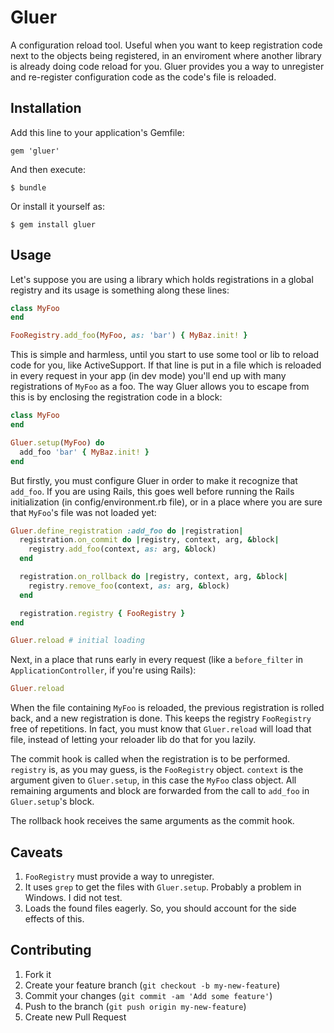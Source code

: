 # Gluer

A configuration reload tool.  Useful when you want to keep registration code
next to the objects being registered, in an enviroment where another library is
already doing code reload for you.  Gluer provides you a way to unregister and
re-register configuration code as the code's file is reloaded.

## Installation

Add this line to your application's Gemfile:

    gem 'gluer'

And then execute:

    $ bundle

Or install it yourself as:

    $ gem install gluer

## Usage

Let's suppose you are using a library which holds registrations in a global
registry and its usage is something along these lines:

```ruby
class MyFoo
end

FooRegistry.add_foo(MyFoo, as: 'bar') { MyBaz.init! }
```

This is simple and harmless, until you start to use some tool or lib to reload
code for you, like ActiveSupport.  If that line is put in a file which is
reloaded in every request in your app (in dev mode) you'll end up with many
registrations of `MyFoo` as a foo.  The way Gluer allows you to escape from
this is by enclosing the registration code in a block:

```ruby
class MyFoo
end

Gluer.setup(MyFoo) do
  add_foo 'bar' { MyBaz.init! }
end
```

But firstly, you must configure Gluer in order to make it recognize that
``add_foo``.  If you are using Rails, this goes well before running the
Rails initialization (in config/environment.rb file), or
in a place where you are sure that `MyFoo`'s file was not loaded yet:

```ruby
Gluer.define_registration :add_foo do |registration|
  registration.on_commit do |registry, context, arg, &block|
    registry.add_foo(context, as: arg, &block)
  end

  registration.on_rollback do |registry, context, arg, &block|
    registry.remove_foo(context, as: arg, &block)
  end

  registration.registry { FooRegistry }
end

Gluer.reload # initial loading
```

Next, in a place that runs early in every request (like a ``before_filter`` in
`ApplicationController`, if you're using Rails):

```ruby
Gluer.reload
```

When the file containing `MyFoo` is reloaded, the previous registration is
rolled back, and a new registration is done.  This keeps the registry
`FooRegistry` free of repetitions.  In fact, you must know that `Gluer.reload`
will load that file, instead of letting your reloader lib do that for you
lazily.

The commit hook is called when the registration is to be performed.  `registry`
is, as you may guess, is the `FooRegistry` object.  `context` is the argument
given to `Gluer.setup`, in this case the `MyFoo` class object.  All remaining
arguments and block are forwarded from the call to ``add_foo`` in
`Gluer.setup`'s block.

The rollback hook receives the same arguments as the commit hook.

## Caveats

1. `FooRegistry` must provide a way to unregister.
2. It uses `grep` to get the files with `Gluer.setup`. Probably a problem in
   Windows. I did not test.
3. Loads the found files eagerly. So, you should account for the side effects
   of this.

## Contributing

1. Fork it
2. Create your feature branch (`git checkout -b my-new-feature`)
3. Commit your changes (`git commit -am 'Add some feature'`)
4. Push to the branch (`git push origin my-new-feature`)
5. Create new Pull Request
